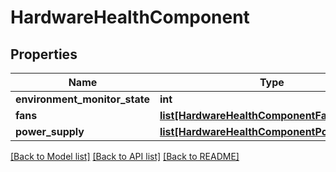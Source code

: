 # HardwareHealthComponent

## Properties
Name | Type | Description | Notes
------------ | ------------- | ------------- | -------------
**environment_monitor_state** | **int** |  | [optional] 
**fans** | [**list[HardwareHealthComponentFan]**](HardwareHealthComponentFan.md) |  | [optional] 
**power_supply** | [**list[HardwareHealthComponentPowerSupply]**](HardwareHealthComponentPowerSupply.md) |  | [optional] 

[[Back to Model list]](../README.md#documentation-for-models) [[Back to API list]](../README.md#documentation-for-api-endpoints) [[Back to README]](../README.md)


